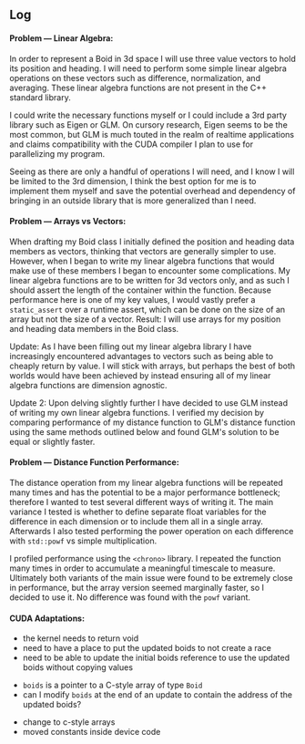 ## Log

#### Problem — Linear Algebra:
In order to represent a Boid in 3d space I will use three value vectors to hold its position and heading. I will need to perform some simple linear algebra operations on these vectors such as difference, normalization, and averaging. These linear algebra functions are not present in the C++ standard library.

I could write the necessary functions myself or I could include a 3rd party library such as Eigen or GLM. On cursory research, Eigen seems to be the most common, but GLM is much touted in the realm of realtime applications and claims compatibility with the CUDA compiler I plan to use for parallelizing my program.

Seeing as there are only a handful of operations I will need, and I know I will be limited to the 3rd dimension, I think the best option for me is to implement them myself and save the potential overhead and dependency of bringing in an outside library that is more generalized than I need.

#### Problem — Arrays vs Vectors:
When drafting my Boid class I initially defined the position and heading data members as vectors, thinking that vectors are generally simpler to use. However, when I began to write my linear algebra functions that would make use of these members I began to encounter some complications. My linear algebra functions are to be written for 3d vectors only, and as such I should assert the length of the container within the function. Because performance here is one of my key values, I would vastly prefer a `static_assert` over a runtime assert, which can be done on the size of an array but not the size of a vector. Result: I will use arrays for my position and heading data members in the Boid class.

Update: As I have been filling out my linear algebra library I have increasingly encountered advantages to vectors such as being able to cheaply return by value. I will stick with arrays, but perhaps the best of both worlds would have been achieved by instead ensuring all of my linear algebra functions are dimension agnostic.

Update 2: Upon delving slightly further I have decided to use GLM instead of writing my own linear algebra functions. I verified my decision by comparing performance of my distance function to GLM's distance function using the same methods outlined below and found GLM's solution to be equal or slightly faster.

#### Problem — Distance Function Performance:
The distance operation from my linear algebra functions will be repeated many times and has the potential to be a major performance bottleneck; therefore I wanted to test several different ways of writing it. The main variance I tested is whether to define separate float variables for the difference in each dimension or to include them all in a single array. Afterwards I also tested performing the power operation on each difference with `std::powf` vs simple multiplication.

I profiled performance using the `<chrono>` library. I repeated the function many times in order to accumulate a meaningful timescale to measure. Ultimately both variants of the main issue were found to be extremely close in performance, but the array version seemed marginally faster, so I decided to use it. No difference was found with the `powf` variant.

#### CUDA Adaptations:
* the kernel needs to return void
* need to have a place to put the updated boids to not create a race
* need to be able to update the initial boids reference to use the updated boids without copying values 
- `boids` is a pointer to a C-style array of type `Boid`
- can I modify `boids` at the end of an update to contain the address of the updated boids?
* change to c-style arrays
* moved constants inside device code
